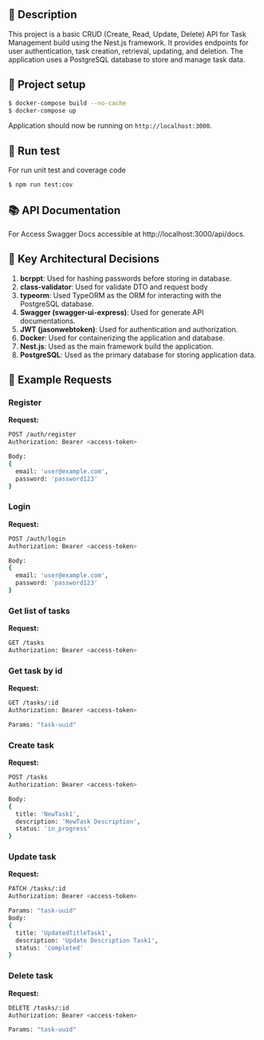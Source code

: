 ## 📖 Description

This project is a basic CRUD (Create, Read, Update, Delete) API for Task Management build using the Nest.js framework. It provides endpoints for user authentication, task creation, retrieval, updating, and deletion. The application uses a PostgreSQL database to store and manage task data.

## 🔨 Project setup

```bash
$ docker-compose build --no-cache
$ docker-compose up
```

Application should now be running on `http://localhost:3000`.

## 🧪 Run test

For run unit test and coverage code

```bash
$ npm run test:cov
```

## 📚 API Documentation

For Access Swagger Docs accessible at http://localhost:3000/api/docs.

## 🔑 Key Architectural Decisions

1. **bcrppt**: Used for hashing passwords before storing in database. 
2. **class-validator**: Used for validate DTO and request body 
3. **typeorm**: Used TypeORM as the ORM for interacting with the PostgreSQL database.
4. **Swagger (swagger-ui-express)**: Used for generate API documentations.
5. **JWT (jasonwebtoken)**: Used for authentication and authorization.
6. **Docker**: Used for containerizing the application and database.
7. **Nest.js**: Used as the main framework build the application.
8. **PostgreSQL**: Used as the primary database for storing application data. 

## 🚀 Example Requests

### Register

**Request:**

```bash
POST /auth/register
Authorization: Bearer <access-token>

Body:
{
  email: 'user@example.com',
  password: 'password123'
}
```

### Login

**Request:**

```bash
POST /auth/login
Authorization: Bearer <access-token>

Body:
{
  email: 'user@example.com',
  password: 'password123'
}
```

### Get list of tasks

**Request:**

```bash
GET /tasks
Authorization: Bearer <access-token>
```

### Get task by id

**Request:**

```bash
GET /tasks/:id
Authorization: Bearer <access-token>

Params: "task-uuid"
```

### Create task

**Request:**

```bash
POST /tasks
Authorization: Bearer <access-token>

Body:
{
  title: 'NewTask1',
  description: 'NewTask Description',
  status: 'in_progress'
}
```

### Update task

**Request:**

```bash
PATCH /tasks/:id
Authorization: Bearer <access-token>

Params: "task-uuid" 
Body:
{
  title: 'UpdatedTitleTask1',
  description: 'Update Description Task1',
  status: 'completed'
}
```

### Delete task

**Request:**

```bash
DELETE /tasks/:id
Authorization: Bearer <access-token>

Params: "task-uuid" 
```